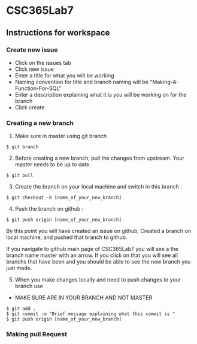 # CSC365Lab7

## Instructions for workspace

### Create new issue

* Click on the issues tab
* Click new issue
* Enter a title for what you will be working
* Naming convention for title and branch naming will be "Making-A-Function-For-SQL"
* Enter a description explaining what it is you will be working on for the branch
* Click create



### Creating a new branch

1) Make sure in master using git branch
```
$ git branch
```

2) Before creating a new branch, pull the changes from upstream. Your master needs to be up to date.
```
$ git pull
```

3) Create the branch on your local machine and switch in this branch :
```
$ git checkout -b [name_of_your_new_branch]
```

4) Push the branch on github :
```
$ git push origin [name_of_your_new_branch]
```

By this point you will have created an issue on github, Created a branch on local machine, and pushed that branch to github.

If you navigate to github main page of CSC365Lab7 you will see a the branch name master with an arrow.
If you click on that you will see all branchs that have been and you should be able to see the new branch you just made.

5) When you make changes locally and need to push changes to your branch use
* MAKE SURE ARE IN YOUR BRANCH AND NOT MASTER
```
$ git add .
$ git commit -m "Brief message explaining what this commit is "
$ git push origin [name_of_your_new_branch]
```

### Making pull Request

